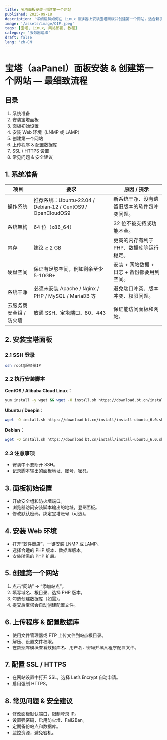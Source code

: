 ```yaml
---
title: 宝塔面板安装-创建第一个网站
published: 2025-09-18
description: '详细讲解如何在 Linux 服务器上安装宝塔面板并创建第一个网站，适合新手入门。'
image: '/assets/image/OIP.jpeg'
tags: [宝塔, Linux, 网站部署, 教程]
category: '服务器运维'
draft: false
lang: 'zh-CN'
---
```


# 宝塔（aaPanel）面板安装 & 创建第一个网站 — 最细致流程

## 目录

1. 系统准备  
2. 安装宝塔面板  
3. 面板初始设置  
4. 安装 Web 环境（LNMP 或 LAMP）  
5. 创建第一个网站  
6. 上传程序 & 配置数据库  
7. SSL / HTTPS 设置  
8. 常见问题 & 安全建议  

## 1. 系统准备

| 项目 | 要求 | 原因 / 提示 |
|---|---|---|
| 操作系统 | 推荐系统：Ubuntu‑22.04 / Debian‑12 / CentOS9 / OpenCloudOS9 | 新系统干净、没有遗留旧版本的软件包冲突问题。 |
| 系统架构 | 64 位（x86_64） | 32 位不被支持或功能不全。 |
| 内存 | 建议 ≥ 2 GB | 更高的内存有利于 PHP、数据库等运行稳定。 |
| 硬盘空间 | 保证有足够空间，例如剩余至少 5‑10GB+ | 安装 + 网站数据 + 日志 + 备份都要用到空间。 |
| 系统干净 | 必须未安装 Apache / Nginx / PHP / MySQL / MariaDB 等 | 避免端口冲突、版本冲突、权限问题。 |
| 云服务商安全组 / 防火墙 | 放通 SSH、宝塔端口、80、443 | 保证能访问面板和网站。 |

## 2. 安装宝塔面板

### 2.1 SSH 登录

```bash
ssh root@服务器IP
```

### 2.2 执行安装脚本

**CentOS / Alibaba Cloud Linux：**

```bash
yum install -y wget && wget -O install.sh https://download.bt.cn/install/install_6.0.sh && sh install.sh
```

**Ubuntu / Deepin：**

```bash
wget -O install.sh https://download.bt.cn/install/install-ubuntu_6.0.sh && sudo bash install.sh
```

**Debian：**

```bash
wget -O install.sh https://download.bt.cn/install/install-ubuntu_6.0.sh && bash install.sh
```

### 2.3 注意事项

- 安装中不要断开 SSH。
- 记录脚本输出的面板地址、账号、密码。

## 3. 面板初始设置

- 开放安全组和防火墙端口。
- 浏览器访问安装脚本输出的地址，登录面板。
- 修改默认密码，绑定宝塔账号（可选）。

## 4. 安装 Web 环境

- 打开“软件商店”，一键安装 LNMP 或 LAMP。
- 选择合适的 PHP 版本、数据库版本。
- 安装所需的 PHP 扩展。

## 5. 创建第一个网站

1. 点击“网站” → “添加站点”。  
2. 填写域名、根目录、选择 PHP 版本。  
3. 勾选创建数据库（如需）。  
4. 提交后宝塔会自动创建配置文件。

## 6. 上传程序 & 配置数据库

- 使用文件管理器或 FTP 上传文件到站点根目录。  
- 解压、设置文件权限。  
- 在数据库模块查看数据库名、用户名、密码并填入程序配置文件。

## 7. 配置 SSL / HTTPS

- 在网站设置中打开 SSL，选择 Let’s Encrypt 自动申请。  
- 启用强制 HTTPS。

## 8. 常见问题 & 安全建议

- 修改面板默认端口，限制登录 IP。  
- 设置强密码，启用防火墙、Fail2Ban。  
- 定期备份站点和数据库。  
- 监控资源，避免宕机。
